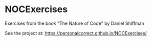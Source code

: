 # NOCExercises
Exercises from the book "The Nature of Code" by Daniel Shiffman

See the project at: https://personalcorrect.github.io/NOCExercises/